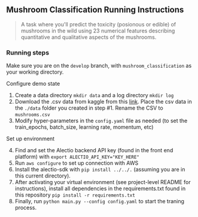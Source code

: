 ## Mushroom Classification Running Instructions

> A task where you'll predict the toxicity (posionous or edible) of mushrooms in the wild using 23 numerical features describing quantitative and qualitative aspects of the mushrooms.

### Running steps

Make sure you are on the `develop` branch, with `mushroom_classification` as your working directory. 

Configure demo state
1. Create a data directory `mkdir data` and a log directory `mkdir log`
2. Download the .csv data from kaggle from this [link](https://www.kaggle.com/uciml/mushroom-classification). Place the csv data in the `./data` folder you created in step #1. Rename the CSV to `mushrooms.csv`
3. Modify hyper-parameters in the `config.yaml` file as needed (to set the train_epochs, batch_size, learning rate, momentum, etc)

Set up environment

4. Find and set the Alectio backend API key (found in the front end platform) with `export ALECTIO_API_KEY="KEY_HERE"`
5. Run `aws configure` to set up connection with AWS
6. Install the alectio-sdk with `pip install ../../.` (assuming you are in this current directory).
7. After activating your virtual environment (see project-level README for instructions), install all dependencies in the requirements.txt found in this repository `pip install -r requirements.txt`
8. Finally, run `python main.py --config config.yaml` to start the traning process. 